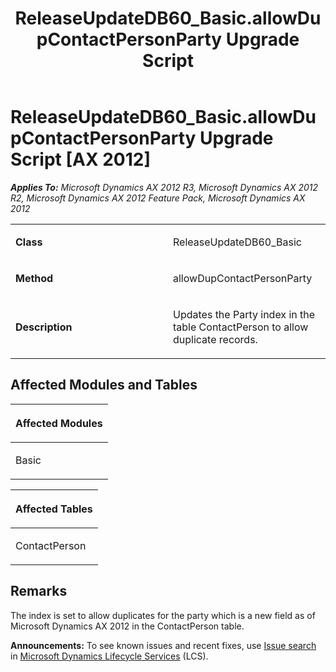 ﻿---
title: ReleaseUpdateDB60_Basic.allowDupContactPersonParty Upgrade Script
TOCTitle: ReleaseUpdateDB60_Basic.allowDupContactPersonParty Upgrade Script
ms:assetid: 7f25d3a2-5b3e-5bf4-eba2-52ceb73bd76e
ms:mtpsurl: https://msdn.microsoft.com/en-us/library/JJ685867(v=AX.60)
ms:contentKeyID: 49709321
ms.date: 05/18/2015
mtps_version: v=AX.60
---

# ReleaseUpdateDB60\_Basic.allowDupContactPersonParty Upgrade Script [AX 2012]


_**Applies To:** Microsoft Dynamics AX 2012 R3, Microsoft Dynamics AX 2012 R2, Microsoft Dynamics AX 2012 Feature Pack, Microsoft Dynamics AX 2012_

<table>
<colgroup>
<col style="width: 50%" />
<col style="width: 50%" />
</colgroup>
<tbody>
<tr class="odd">
<td><p><strong>Class</strong></p></td>
<td><p>ReleaseUpdateDB60_Basic</p></td>
</tr>
<tr class="even">
<td><p><strong>Method</strong></p></td>
<td><p>allowDupContactPersonParty</p></td>
</tr>
<tr class="odd">
<td><p><strong>Description</strong></p></td>
<td><p>Updates the Party index in the table ContactPerson to allow duplicate records.</p></td>
</tr>
</tbody>
</table>


## Affected Modules and Tables

<table>
<colgroup>
<col style="width: 100%" />
</colgroup>
<thead>
<tr class="header">
<th><p>Affected Modules</p></th>
</tr>
</thead>
<tbody>
<tr class="odd">
<td><p>Basic</p></td>
</tr>
</tbody>
</table>


<table>
<colgroup>
<col style="width: 100%" />
</colgroup>
<thead>
<tr class="header">
<th><p>Affected Tables</p></th>
</tr>
</thead>
<tbody>
<tr class="odd">
<td><p>ContactPerson</p></td>
</tr>
</tbody>
</table>


## Remarks

The index is set to allow duplicates for the party which is a new field as of Microsoft Dynamics AX 2012 in the ContactPerson table.

  
**Announcements:** To see known issues and recent fixes, use [Issue search](http://go.microsoft.com/fwlink/?linkid=389258) in [Microsoft Dynamics Lifecycle Services](http://go.microsoft.com/fwlink/?linkid=306505) (LCS).

